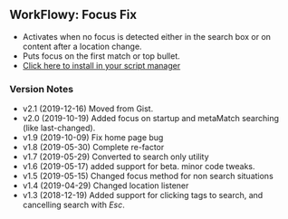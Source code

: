 ## WorkFlowy: Focus Fix
- Activates when no focus is detected either in the search box or on content after a location change.
- Puts focus on the first match or top bullet.
- [Click here to install in your script manager](https://github.com/rawbytz/focus-fix/raw/master/focusFix.user.js)
### Version Notes
- v2.1 (2019-12-16) Moved from Gist.
- v2.0 (2019-10-19) Added focus on startup and metaMatch searching (like last-changed).
- v1.9 (2019-10-09) Fix home page bug
- v1.8 (2019-05-30) Complete re-factor
- v1.7 (2019-05-29) Converted to search only utility
- v1.6 (2019-05-17) added support for beta. minor code tweaks.
- v1.5 (2019-05-15) Changed focus method for non search situations
- v1.4 (2019-04-29) Changed location listener
- v1.3 (2018-12-19) Added support for clicking tags to search, and cancelling search with *Esc*.